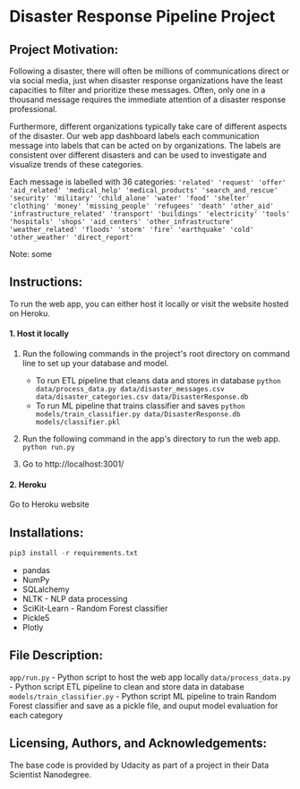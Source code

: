 # Disaster Response Pipeline Project

## Project Motivation:
Following a disaster, there will often be millions of communications direct or via social media, just when disaster response organizations have the least capacities to filter and prioritize these messages. Often, only one in a thousand message requires the immediate attention of a disaster response professional.

Furthermore, different organizations typically take care of different aspects of the disaster. Our web app dashboard labels each communication message into labels that can be acted on by organizations. The labels are consistent over different disasters and can be used to investigate and visualize trends of these categories.

Each message is labelled with 36 categories:
`'related' 'request' 'offer' 'aid_related' 'medical_help' 'medical_products' 'search_and_rescue' 'security' 'military' 'child_alone' 'water' 'food' 'shelter' 'clothing' 'money' 'missing_people' 'refugees' 'death' 'other_aid' 'infrastructure_related' 'transport' 'buildings' 'electricity' 'tools' 'hospitals' 'shops' 'aid_centers' 'other_infrastructure' 'weather_related' 'floods' 'storm' 'fire' 'earthquake' 'cold' 'other_weather' 'direct_report'`

Note: some 

## Instructions:
To run the web app, you can either host it locally or visit the website hosted on Heroku.
#### 1. Host it locally
1. Run the following commands in the project's root directory on command line to set up your database and model.

    - To run ETL pipeline that cleans data and stores in database
        `python data/process_data.py data/disaster_messages.csv data/disaster_categories.csv data/DisasterResponse.db`
    - To run ML pipeline that trains classifier and saves
        `python models/train_classifier.py data/DisasterResponse.db models/classifier.pkl`

2. Run the following command in the app's directory to run the web app.
    `python run.py`

3. Go to http://localhost:3001/

#### 2. Heroku
Go to Heroku website

## Installations:
```python
pip3 install -r requirements.txt
```
- pandas
- NumPy
- SQLalchemy
- NLTK - NLP data processing
- SciKit-Learn - Random Forest classifier
- Pickle5
- Plotly

## File Description:
`app/run.py` - Python script to host the web app locally
`data/process_data.py` - Python script ETL pipeline to clean and store data in database
`models/train_classifier.py` - Python script ML pipeline to train Random Forest classifier and save as a pickle file, and ouput model evaluation for each category

## Licensing, Authors, and Acknowledgements:
The base code is provided by Udacity as part of a project in their Data Scientist Nanodegree.
